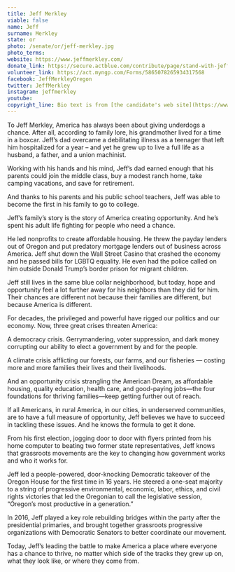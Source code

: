 ```yaml
---
title: Jeff Merkley
viable: false
name: Jeff
surname: Merkley
state: or
photo: /senate/or/jeff-merkley.jpg
photo_terms: 
website: https://www.jeffmerkley.com/
donate_link: https://secure.actblue.com/contribute/page/stand-with-jeff-merkley
volunteer_link: https://act.myngp.com/Forms/5865078265934317568
facebook: JeffMerkleyOregon
twitter: JeffMerkley
instagram: jeffmerkley
youtube: 
copyright_line: Bio text is from [the candidate's web site](https://www.jeffmerkley.com/about/) and may be &copy; Jeff Merkley for Oregon.
---
```

To Jeff Merkley, America has always been about giving underdogs a chance. After all, according to family lore, his grandmother lived for a time in a boxcar. Jeff’s dad overcame a debilitating illness as a teenager that left him hospitalized for a year – and yet he grew up to live a full life as a husband, a father, and a union machinist.

Working with his hands and his mind, Jeff’s dad earned enough that his parents could join the middle class, buy a modest ranch home, take camping vacations, and save for retirement.

And thanks to his parents and his public school teachers, Jeff was able to become the first in his family to go to college.

Jeff’s family’s story is the story of America creating opportunity. And he’s spent his adult life fighting for people who need a chance.

He led nonprofits to create affordable housing. He threw the payday lenders out of Oregon and put predatory mortgage lenders out of business across America. Jeff shut down the Wall Street Casino that crashed the economy and he passed bills for LGBTQ equality. He even had the police called on him outside Donald Trump’s border prison for migrant children.

Jeff still lives in the same blue collar neighborhood, but today, hope and opportunity feel a lot further away for his neighbors than they did for him. Their chances are different not because their families are different, but because America is different.

For decades, the privileged and powerful have rigged our politics and our economy. Now, three great crises threaten America:

A democracy crisis. Gerrymandering, voter suppression, and dark money corrupting our ability to elect a government by and for the people.

A climate crisis afflicting our forests, our farms, and our fisheries — costing more and more families their lives and their livelihoods.

And an opportunity crisis strangling the American Dream, as affordable housing, quality education, health care, and good-paying jobs—the four foundations for thriving families—keep getting further out of reach.

If all Americans, in rural America, in our cities, in underserved communities, are to have a full measure of opportunity, Jeff believes we have to succeed in tackling these issues. And he knows the formula to get it done.

From his first election, jogging door to door with flyers printed from his home computer to beating two former state representatives, Jeff knows that grassroots movements are the key to changing how government works and who it works for.

Jeff led a people-powered, door-knocking Democratic takeover of the Oregon House for the first time in 16 years. He steered a one-seat majority to a string of progressive environmental, economic, labor, ethics, and civil rights victories that led the Oregonian to call the legislative session, “Oregon’s most productive in a generation.”

In 2016, Jeff played a key role rebuilding bridges within the party after the presidential primaries, and brought together grassroots progressive organizations with Democratic Senators to better coordinate our movement.

Today, Jeff’s leading the battle to make America a place where everyone has a chance to thrive, no matter which side of the tracks they grew up on, what they look like, or where they come from.
